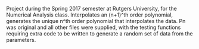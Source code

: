 Project during the Spring 2017 semester at Rutgers University, for the Numerical Analysis class. 
Interpolates an (n+1)^th order polynomial, generates the unique n^th order polynomial that interpolates the data.
Pn was original and all other files were supplied, with the testing functions requiring extra code to be written to generate a random set of data from the parameters.
